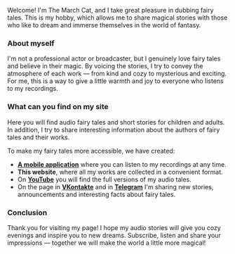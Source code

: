 Welcome! I'm The March Cat, and I take great pleasure in dubbing fairy tales. This is my hobby, which allows me to share magical stories with those who like to dream and immerse themselves in the world of fantasy.

### About myself

I'm not a professional actor or broadcaster, but I genuinely love fairy tales and believe in their magic. By voicing the stories, I try to convey the atmosphere of each work — from kind and cozy to mysterious and exciting. For me, this is a way to give a little warmth and joy to everyone who listens to my recordings.

### What can you find on my site

Here you will find audio fairy tales and short stories for children and adults. In addition, I try to share interesting information about the authors of fairy tales and their works.

To make my fairy tales more accessible, we have created:

- [**A mobile application**](/application) where you can listen to my recordings at any time.
- **This website**, where all my works are collected in a convenient format.
- On [**YouTube**](https://youtube.com/@bibliocaty) you will find the full versions of my audio tales.
- On the page in [**VKontakte**](https://vk.com/club227997256) and in [**Telegram**](https://t.me/cat_andersen) I'm sharing new stories, announcements and interesting facts about fairy tales.

### Conclusion

Thank you for visiting my page! I hope my audio stories will give you cozy evenings and inspire you to new dreams. Subscribe, listen and share your impressions — together we will make the world a little more magical!
